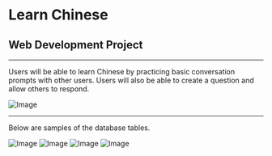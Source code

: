 # Learn Chinese
## Web Development Project
---

Users will be able to learn Chinese by practicing basic conversation prompts with other users. Users will also be able to create a question and allow others to respond. 


![Image](../public/images/Flowchart.jpeg)

---

Below are samples of the database tables. 

![Image](../public/images/databases.jpg)
![Image](../public/images/postDemo.jpg)
![Image](../public/images/promptDemo.jpg)
![Image](../public/images/userDemo.jpg)

